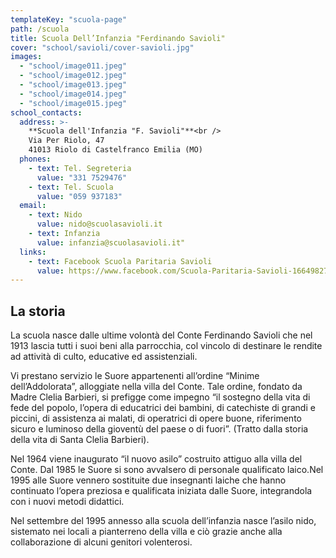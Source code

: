 ```yaml
---
templateKey: "scuola-page"
path: /scuola
title: Scuola Dell’Infanzia "Ferdinando Savioli"
cover: "school/savioli/cover-savioli.jpg"
images:
  - "school/image011.jpeg"
  - "school/image012.jpeg"
  - "school/image013.jpeg"
  - "school/image014.jpeg"
  - "school/image015.jpeg"
school_contacts:
  address: >-
    **Scuola dell'Infanzia "F. Savioli"**<br />
    Via Per Riolo, 47
    41013 Riolo di Castelfranco Emilia (MO)
  phones:
    - text: Tel. Segreteria
      value: "331 7529476"
    - text: Tel. Scuola
      value: "059 937183"
  email:
    - text: Nido
      value: nido@scuolasavioli.it
    - text: Infanzia
      value: infanzia@scuolasavioli.it"
  links:
    - text: Facebook Scuola Paritaria Savioli
      value: https://www.facebook.com/Scuola-Paritaria-Savioli-1664982737052400/
---
```


## La storia

La scuola nasce dalle ultime volontà del Conte Ferdinando Savioli che nel 1913 lascia tutti i suoi beni alla parrocchia, col vincolo di destinare le rendite ad attività di culto, educative ed assistenziali.

Vi prestano servizio le Suore appartenenti all’ordine “Minime dell’Addolorata”, alloggiate nella villa del Conte. Tale ordine, fondato da Madre Clelia Barbieri, si prefigge come impegno “il
sostegno della vita di fede del popolo, l’opera di educatrici dei bambini, di catechiste di grandi e piccini, di assistenza ai malati, di operatrici di opere buone, riferimento sicuro e luminoso della gioventù del paese o di fuori”. (Tratto dalla storia della vita di Santa Clelia Barbieri).

Nel 1964 viene inaugurato “il nuovo asilo” costruito attiguo alla villa del Conte. Dal 1985 le Suore si sono avvalsero di personale qualificato laico.Nel 1995 alle Suore vennero sostituite due insegnanti laiche che hanno continuato l’opera preziosa e qualificata iniziata dalle Suore, integrandola con i nuovi metodi didattici.

Nel settembre del 1995 annesso alla scuola dell’infanzia nasce l’asilo nido, sistemato nei locali a pianterreno della villa e ciò grazie anche alla collaborazione di alcuni genitori volenterosi.
